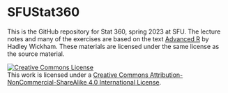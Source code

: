 # SFUStat360

This is the GitHub repository for Stat 360, spring 2023 at SFU.
The lecture notes and many of the exercises are based on the text [Advanced R](https://adv-r.hadley.nz/)
by Hadley Wickham. These materials are licensed under the same license
as the source material.

<a rel="license" href="http://creativecommons.org/licenses/by-nc-sa/4.0/"><img alt="Creative Commons License" style="border-width:0" src="https://i.creativecommons.org/l/by-nc-sa/4.0/88x31.png" /></a><br />This work is licensed under a <a rel="license" href="http://creativecommons.org/licenses/by-nc-sa/4.0/">Creative Commons Attribution-NonCommercial-ShareAlike 4.0 International License</a>.
